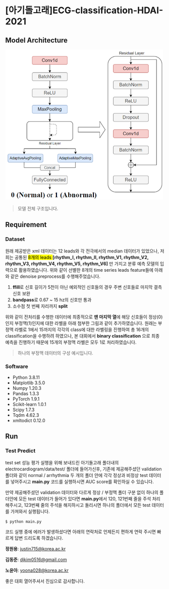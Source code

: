 # [아기돌고래]ECG-classification-HDAI-2021

## Model Architecture

<img src="./[주제2. 아기돌고래]/img/캡처1.PNG" width="500">

> 모델 전체 구조입니다.

## Requirement

### Dataset

원래 제공받은 xml 데이터는 12 leads와 각 전극에서의 median 데이터가 있었으나, 저희는 공통된 <mark> 8개의 leads </mark> **[rhythm_I, rhythm_II, rhythm_V1, rhythm_V2, rhythm_V3, rhythm_V4, rhythm_V5, rhythm_V6]** 만 가지고 분류 예측 모델의 입력으로 활용하였습니다. 위와 같이 선별한 8개의 time series leads feature들에 아래와 같은 denoise preprocess를 수행해주었습니다.

1. **ffill**로 신호 길이가 5천이 아닌 예외적인 신호들의 경우 주변 신호들로 마지막 결측 신호 보완
2. **bandpass**로 0.67 ~ 15 hz의 신호만 통과
3. 소수점 첫 번째 자리까지 **split**

위와 같이 전처리를 수행한 데이터에 최종적으로 **맨 마지막 열**에 해당 신호들이 정상(0)인지 부정맥(1)인지에 대한 라벨을 아래 첨부한 그림과 같이 추가하였습니다.
원래는 부정맥 라벨로 1에서 15까지의 각각의 class에 대한 라벨링을 진행하여 총 16개의 classification을 수행하려 하였으나, 본 대회에서 **binary classification** 으로 최종 예측을 진행하기 때문에 15개의 부정맥 라벨은 모두 1로 처리하였습니다.

<!-- <img src="https://github.com/17011813/ECG-classification-HDAI-2021/blob/main/%EB%9D%BC%EB%B2%A8.PNG?raw=true" width="1000"> -->

> 하나의 부정맥 데이터의 구성 예시입니다.


### Software

- Python 3.8.11
- Matplotlib 3.5.0
- Numpy 1.20.3
- Pandas 1.3.3
- PyTorch 1.9.1
- Scikit-learn 1.0.1
- Scipy 1.7.3
- Tqdm 4.62.3
- xmltodict 0.12.0

## Run

### Test Predict

test set 성능 평가 실행을 위해 보내드린 아기돌고래 폴더내의 electrocardiogram/data/test/ 폴더에 들어가신후, 기존에 제공해주셨던 validation 폴더와 같이 normal / arrhythmia 두 개의 폴더 안에 각각 정상과 비정상 test 데이터를 넣어주시고 **main.py** 코드를 실행하시면 AUC score를 확인하실 수 있습니다.

만약 제공해주셨던 validation 데이터와 다르게 정상 / 부정맥 폴더 구분 없이 하나의 폴더안에 모든 test 데이터가 들어가 있다면 **main.py**에서 120, 121번째 줄을 주석 처리해주시고, 123번째 줄의 주석을 해지하시고 돌리시면 하나의 폴더에서 모든 test 데이터를 가져와서 실행됩니다.

```sh
$ python main.py
```


코드 실행 중에 에러가 발생하셨다면 아래의 연락처로 언제든지 편하게 연락 주시면 빠르게 답변 드리도록 하겠습니다.

**정원용**: justin715@korea.ac.kr 

**김동준**: djkim0516@gmail.com 

**노윤아**: yoona028@korea.ac.kr 

좋은 대회 열어주셔서 진심으로 감사합니다.
